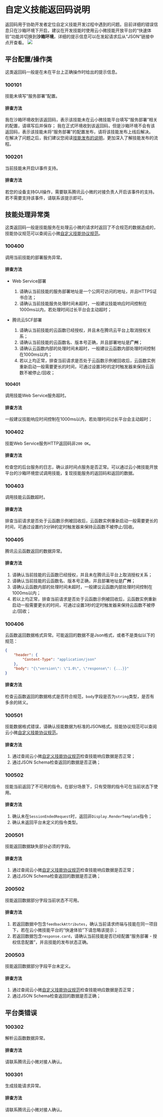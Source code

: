 # 自定义技能返回码说明
返回码用于协助开发者定位自定义技能开发过程中遇到的问题。目前详细的错误信息只在沙箱环境下开启，建议在开发技能时使用云小微技能开放平台的“快速体验”功能并切换到**沙箱环境**，详细的提示信息可以在发起请求后从“JSON”链接中点开查看。
![](../pic/custom-skill-ret-codes-how-to-demo.png)


## 平台配置/操作类
这类返回码一般是在未在平台上正确操作时给出的提示信息。

### 100101
技能未填写“服务部署”配置。

#### 排查方法
我在沙箱环境收到该返回码，表示该技能未在云小微技能平台填写“服务部署”相关的配置，请填写后并保存；
我在正式环境收到该返回码，但是沙箱环境不会有该返回码，表示该技能未将“服务部署”的配置发布，请将该技能发布上线后解决。
在解决了问题之后，我们建议您阅读[技能发布的说明](https://dingdang.qq.com/doc/page/67)，更加深入了解技能发布的流程。

### 100201
当前技能未开启UI事件支持。

#### 排查方法
若您的设备支持GUI操作，需要联系腾讯云小微的对接负责人开启该事件的支持。若不需要支持该事件，请联系该提示即可。

## 技能处理异常类
这类返回码一般是技能服务在处理云小微的请求时返回了不合规范的数据造成的，技能协议规范可以查阅云小微[自定义技能协议规范](https://dingdang.qq.com/doc/page/89)。

### 100400
调用当前技能的部署服务异常。

#### 排查方法
+ Web Service部署

    1. 请确认当前技能的服务部署地址是一个公网可访问的地址，并且HTTPS证书合法；
    2. 请确认当前技能服务处理时间未超时，一般建议技能响应时间控制在1000ms以内，若处理时间过长平台会主动超时；

+ 腾讯云SCF部署

    1. 请确认当前技能的云函数已经授权，并且未在腾讯云平台上取消授权关系；
    2. 请确认当前技能的云函数名、版本号正确，并且部署地址是**广州**；
    3. 请确认云函数内部的处理时间未超时，一般建议云函数内部处理时间控制在1000ms以内；
    4. 若以上均正常，排查当前请求是否处于云函数示例被回收后，云函数实例重新启动一般需要更长的时间，可通过设置3秒的定时触发器来保持云函数不被停止/回收；

#### 100401
调用技能Web Service服务超时。

#### 排查方法
一般建议技能响应时间控制在1000ms以内，若处理时间过长平台会主动超时；

### 100402
技能Web Service服务HTTP返回码非`200 OK`。

#### 排查方法
检查您的后台服务的日志，确认该时间点服务是否正常。可以通过云小微技能开放平台的沙箱环境尝试调用技能，复现技能服务的返回码和返回的数据。

### 100403
调用技能云函数超时。

#### 排查方法
排查当前请求是否处于云函数示例被回收后，云函数实例重新启动一般需要更长的时间，可通过设置约3分钟的定时触发器来保持云函数不被停止/回收。

### 100405
腾讯云云函数返回的数据异常。

#### 排查方法

1. 请确认当前技能的云函数已经授权，并且未在腾讯云平台上取消授权关系；
2. 请确认当前技能的云函数名、版本号正确，并且部署地址是**广州**；
3. 请确认云函数内部的处理时间未超时，一般建议云函数内部处理时间控制在1000ms以内；
4. 若以上均正常，排查当前请求是否处于云函数示例被回收后，云函数实例重新启动一般需要更长的时间，可通过设置3秒的定时触发器来保持云函数不被停止/回收；

### 100406
云函数返回数据格式异常。可能返回的数据不是Json格式，或者不是类似以下的规范：

```json
{
    "header": {
        "Content-Type": "application/json"
    },
    "body": "{\"version\": \"1.0\", \"response\": {...}}"
}
```
#### 排查方法
检查云函数返回的数据格式是否符合规范，`body`字段是否为`string`类型，是否有多余的转义。

### 100501
技能数据格式错误，请确认技能数据为标准的JSON格式。技能协议规范可以查阅云小微[自定义技能协议规范](https://dingdang.qq.com/doc/page/89)。

#### 排查方法

1. 通过查阅云小微[自定义技能协议规范](https://dingdang.qq.com/doc/page/89)检查技能响应数据是否正常；
2. 通过JSON Schema检查返回的数据是否正确；

### 100502
技能当前返回了不可用的指令。在部分场景下，只有受限的指令可在当前状态下使用。

#### 排查方法
1. 确认未在`SessionEndedRequest`时，返回非`Display.RenderTemplate`指令；
2. 确认未返回平台未定义的指令类型。

### 200501
技能返回数据缺失部分必须的字段。

#### 排查方法

1. 通过查阅云小微[自定义技能协议规范](https://dingdang.qq.com/doc/page/89)检查技能响应数据是否正常；
2. 通过JSON Schema检查返回的数据是否正确；

### 200502
技能返回数据部分字段当前状态不可用。

#### 排查方法
1. 若返回数据中包含`feedbackAttributes`，确认当前请求终端与技能在同一项目下，若在云小微技能平台的“快速体验”下请忽略该提示；
2. 若返回数据包含`response.card`，请确认当前技能是否已经配置“服务部署 - 授权信息配置”，并且技能的发布状态正确。

### 200503
技能返回数据部分字段平台未定义。

#### 排查方法

1. 通过查阅云小微[自定义技能协议规范](https://dingdang.qq.com/doc/page/89)检查技能响应数据是否正常；
2. 通过JSON Schema检查返回的数据是否正确；

## 平台类错误
### 100302
解析云函数数据异常。

#### 排查方法
请联系腾讯云小微对接人确认。

### 100301
生成技能请求异常。

#### 排查方法
请联系腾讯云小微对接人确认。